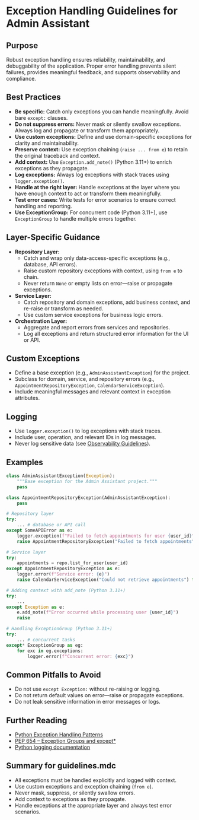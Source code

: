 # Exception Handling Guidelines for Admin Assistant

## Purpose
Robust exception handling ensures reliability, maintainability, and debuggability of the application. Proper error handling prevents silent failures, provides meaningful feedback, and supports observability and compliance.

## Best Practices
- **Be specific:** Catch only exceptions you can handle meaningfully. Avoid bare `except:` clauses.
- **Do not suppress errors:** Never mask or silently swallow exceptions. Always log and propagate or transform them appropriately.
- **Use custom exceptions:** Define and use domain-specific exceptions for clarity and maintainability.
- **Preserve context:** Use exception chaining (`raise ... from e`) to retain the original traceback and context.
- **Add context:** Use `Exception.add_note()` (Python 3.11+) to enrich exceptions as they propagate.
- **Log exceptions:** Always log exceptions with stack traces using `logger.exception()`.
- **Handle at the right layer:** Handle exceptions at the layer where you have enough context to act or transform them meaningfully.
- **Test error cases:** Write tests for error scenarios to ensure correct handling and reporting.
- **Use ExceptionGroup:** For concurrent code (Python 3.11+), use `ExceptionGroup` to handle multiple errors together.

## Layer-Specific Guidance
- **Repository Layer:**
  - Catch and wrap only data-access-specific exceptions (e.g., database, API errors).
  - Raise custom repository exceptions with context, using `from e` to chain.
  - Never return `None` or empty lists on error—raise or propagate exceptions.
- **Service Layer:**
  - Catch repository and domain exceptions, add business context, and re-raise or transform as needed.
  - Use custom service exceptions for business logic errors.
- **Orchestration Layer:**
  - Aggregate and report errors from services and repositories.
  - Log all exceptions and return structured error information for the UI or API.

## Custom Exceptions
- Define a base exception (e.g., `AdminAssistantException`) for the project.
- Subclass for domain, service, and repository errors (e.g., `AppointmentRepositoryException`, `CalendarServiceException`).
- Include meaningful messages and relevant context in exception attributes.

## Logging
- Use `logger.exception()` to log exceptions with stack traces.
- Include user, operation, and relevant IDs in log messages.
- Never log sensitive data (see [Observability Guidelines](./observability.md)).

## Examples
```python
class AdminAssistantException(Exception):
    """Base exception for the Admin Assistant project."""
    pass

class AppointmentRepositoryException(AdminAssistantException):
    pass

# Repository layer
try:
    ... # database or API call
except SomeAPIError as e:
    logger.exception(f"Failed to fetch appointments for user {user_id}")
    raise AppointmentRepositoryException("Failed to fetch appointments") from e

# Service layer
try:
    appointments = repo.list_for_user(user_id)
except AppointmentRepositoryException as e:
    logger.error(f"Service error: {e}")
    raise CalendarServiceException("Could not retrieve appointments") from e

# Adding context with add_note (Python 3.11+)
try:
    ...
except Exception as e:
    e.add_note(f"Error occurred while processing user {user_id}")
    raise

# Handling ExceptionGroup (Python 3.11+)
try:
    ... # concurrent tasks
except* ExceptionGroup as eg:
    for exc in eg.exceptions:
        logger.error(f"Concurrent error: {exc}")
```

## Common Pitfalls to Avoid
- Do not use `except Exception:` without re-raising or logging.
- Do not return default values on error—raise or propagate exceptions.
- Do not leak sensitive information in error messages or logs.

## Further Reading
- [Python Exception Handling Patterns](https://jerrynsh.com/python-exception-handling-patterns-and-best-practices/)
- [PEP 654 – Exception Groups and except*](https://peps.python.org/pep-0654/)
- [Python logging documentation](https://docs.python.org/3/library/logging.html)

## Summary for guidelines.mdc
- All exceptions must be handled explicitly and logged with context.
- Use custom exceptions and exception chaining (`from e`).
- Never mask, suppress, or silently swallow errors.
- Add context to exceptions as they propagate.
- Handle exceptions at the appropriate layer and always test error scenarios. 